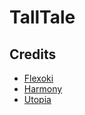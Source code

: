 # TallTale

## Credits

- [Flexoki](https://stephango.com/flexoki)
- [Harmony](https://evilmartians.com/opensource/harmony)
- [Utopia](https://utopia.fyi/)

